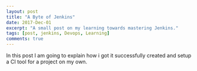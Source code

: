 ```yaml
---
layout: post
title: "A Byte of Jenkins"
date: 2017-Dec-01
excerpt: "A small post on my learning towards mastering Jenkins."
tags: [post, jenkins, Devops, Learning]
comments: true
---
```


In this post I am going to explain how i got it successfully created and setup a CI tool for a project on my own.